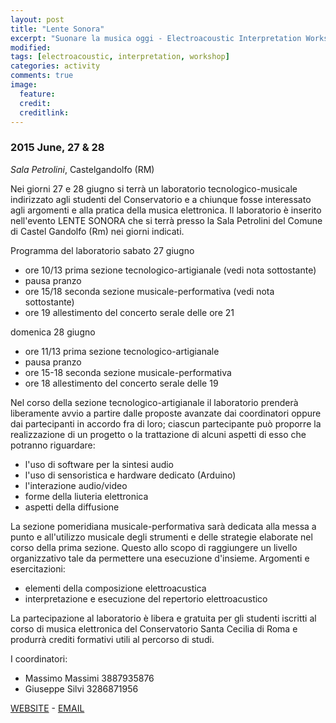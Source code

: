 ```yaml
---
layout: post
title: "Lente Sonora"
excerpt: "Suonare la musica oggi - Electroacoustic Interpretation Workshop"
modified: 
tags: [electroacoustic, interpretation, workshop]
categories: activity
comments: true
image:
  feature: 
  credit: 
  creditlink: 
---
```


### 2015 June, 27 & 28

*Sala Petrolini*, Castelgandolfo (RM)

Nei giorni 27 e 28 giugno si terrà un laboratorio tecnologico-musicale indirizzato agli studenti del Conservatorio e a chiunque fosse interessato agli argomenti e alla pratica della musica elettronica. Il laboratorio è inserito nell'evento LENTE SONORA che si terrà presso la Sala Petrolini del Comune di Castel Gandolfo (Rm) nei giorni indicati.

Programma del laboratorio sabato 27 giugno

 - ore 10/13 prima sezione tecnologico-artigianale (vedi nota sottostante)
 - pausa pranzo
 - ore 15/18 seconda sezione musicale-performativa (vedi nota sottostante)
 - ore 19 allestimento del concerto serale delle ore 21
 
 domenica 28 giugno
 
 - ore 11/13 prima sezione tecnologico-artigianale
 - pausa pranzo
 - ore 15-18 seconda sezione musicale-performativa
 - ore 18 allestimento del concerto serale delle 19
 
 Nel corso della sezione tecnologico-artigianale il laboratorio prenderà liberamente avvio a partire dalle proposte avanzate dai coordinatori oppure dai partecipanti in accordo fra di loro; ciascun partecipante può proporre la realizzazione di un progetto o la trattazione di alcuni aspetti di esso che potranno riguardare:

 - l'uso di software per la sintesi audio
 - l'uso di sensoristica e hardware dedicato (Arduino)
 - l'interazione audio/video
 - forme della liuteria elettronica
 - aspetti della diffusione
 
 La sezione pomeridiana musicale-performativa sarà dedicata alla messa a punto e all'utilizzo musicale degli strumenti e delle strategie elaborate nel corso della prima sezione. Questo allo scopo di raggiungere un livello organizzativo tale da permettere una esecuzione d'insieme. Argomenti e esercitazioni:

 - elementi della composizione elettroacustica
 - interpretazione e esecuzione del repertorio elettroacustico
 
 La partecipazione al laboratorio è libera e gratuita per gli studenti iscritti al corso di musica elettronica del Conservatorio Santa Cecilia di Roma e produrrà crediti formativi utili al percorso di studi.

I coordinatori: 

 - Massimo Massimi 3887935876
 - Giuseppe Silvi 3286871956
 
 [WEBSITE](www.lentesonora.net) - [EMAIL](info@lentesonora.net)